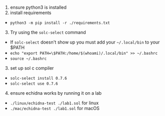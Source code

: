 1. ensure python3 is installed
2. install requirements 

- `python3 -m pip install -r ./requirements.txt`
3. Try using the `solc-select` command

- If `solc-select` doesn't show up you must add your `~/.local/bin` to your $PATH
- `echo "export PATH=\$PATH:/home/$(whoami)/.local/bin" >> ~/.bashrc`
- `source ~/.bashrc`
3. set up sol c compiler 

- `solc-select install 0.7.6`
- `solc-select use 0.7.6`
4. ensure echidna works by running it on a lab

- `./linux/echidna-test ./lab1.sol` for linux
- `./mac/echidna-test ./lab1.sol` for macOS
